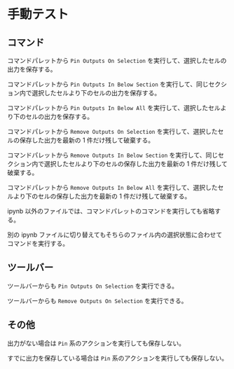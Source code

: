 # 手動テスト

## コマンド

コマンドパレットから `Pin Outputs On Selection` を実行して、選択したセルの出力を保存する。

コマンドパレットから `Pin Outputs In Below Section` を実行して、同じセクション内で選択したセルより下のセルの出力を保存する。

コマンドパレットから `Pin Outputs In Below All` を実行して、選択したセルより下のセルの出力を保存する。

コマンドパレットから `Remove Outputs On Selection` を実行して、選択したセルの保存した出力を最新の 1 件だけ残して破棄する。

コマンドパレットから `Remove Outputs In Below Section` を実行して、同じセクション内で選択したセルより下のセルの保存した出力を最新の 1 件だけ残して破棄する。

コマンドパレットから `Remove Outputs In Below All` を実行して、選択したセルより下のセルの保存した出力を最新の 1 件だけ残して破棄する。

ipynb 以外のファイルでは、コマンドパレットのコマンドを実行しても省略する。

別の ipynb ファイルに切り替えてもそちらのファイル内の選択状態に合わせてコマンドを実行する。

## ツールバー

ツールバーからも `Pin Outputs On Selection` を実行できる。

ツールバーからも `Remove Outputs On Selection` を実行できる。

## その他

出力がない場合は `Pin` 系のアクションを実行しても保存しない。

すでに出力を保存している場合は `Pin` 系のアクションを実行しても保存しない。
